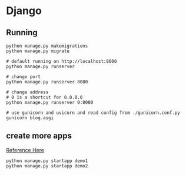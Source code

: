 # Django

## Running

```shell
python manage.py makemigrations
python manage.py migrate

# default running on http://localhost:8000
python manage.py runserver

# change port
python manage.py runserver 8080

# change address
# 0 is a shortcut for 0.0.0.0
python manage.py runserver 0:8080

# use gunicorn and uvicorn and read config from ./gunicorn.conf.py
gunicorn blog.asgi
```

## create more apps

[Reference Here](https://docs.djangoproject.com/en/3.2/intro/tutorial01/#creating-the-polls-app)

```shell
python manage.py startapp demo1
python manage.py startapp demo2
```
